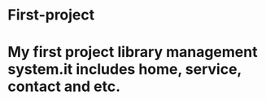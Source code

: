 # First-project
# My first project library management system.it includes home, service, contact and etc.

 
